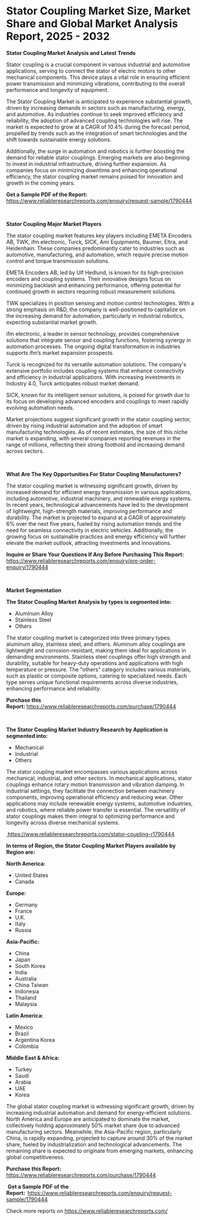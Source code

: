 <p><h1>Stator Coupling Market Size, Market Share and Global Market Analysis Report, 2025 - 2032</h1></p><p><strong>Stator Coupling Market Analysis and Latest Trends</strong></p>
<p><p>Stator coupling is a crucial component in various industrial and automotive applications, serving to connect the stator of electric motors to other mechanical components. This device plays a vital role in ensuring efficient power transmission and minimizing vibrations, contributing to the overall performance and longevity of equipment. </p><p>The Stator Coupling Market is anticipated to experience substantial growth, driven by increasing demands in sectors such as manufacturing, energy, and automotive. As industries continue to seek improved efficiency and reliability, the adoption of advanced coupling technologies will rise. The market is expected to grow at a CAGR of 10.4% during the forecast period, propelled by trends such as the integration of smart technologies and the shift towards sustainable energy solutions. </p><p>Additionally, the surge in automation and robotics is further boosting the demand for reliable stator couplings. Emerging markets are also beginning to invest in industrial infrastructure, driving further expansion. As companies focus on minimizing downtime and enhancing operational efficiency, the stator coupling market remains poised for innovation and growth in the coming years.</p></p>
<p><strong>Get a Sample PDF of the Report:&nbsp;</strong> <a href="https://www.reliableresearchreports.com/enquiry/request-sample/1790444?utm_campaign=3353&utm_medium=2&utm_source=Github&utm_content=ia&utm_term=10042025&utm_id=stator-coupling">https://www.reliableresearchreports.com/enquiry/request-sample/1790444</a></p>
<p>&nbsp;</p>
<p><strong>Stator Coupling Major Market Players</strong></p>
<p><p>The stator coupling market features key players including EMETA Encoders AB, TWK, ifm electronic, Turck, SICK, Ami Equipments, Baumer, Eltra, and Heidenhain. These companies predominantly cater to industries such as automotive, manufacturing, and automation, which require precise motion control and torque transmission solutions.</p><p>EMETA Encoders AB, led by Ulf Hedlund, is known for its high-precision encoders and coupling systems. Their innovative designs focus on minimizing backlash and enhancing performance, offering potential for continued growth in sectors requiring robust measurement solutions.</p><p>TWK specializes in position sensing and motion control technologies. With a strong emphasis on R&D, the company is well-positioned to capitalize on the increasing demand for automation, particularly in industrial robotics, expecting substantial market growth.</p><p>ifm electronic, a leader in sensor technology, provides comprehensive solutions that integrate sensor and coupling functions, fostering synergy in automation processes. The ongoing digital transformation in industries supports ifm’s market expansion prospects.</p><p>Turck is recognized for its versatile automation solutions. The company's extensive portfolio includes coupling systems that enhance connectivity and efficiency in industrial applications. With increasing investments in Industry 4.0, Turck anticipates robust market demand.</p><p>SICK, known for its intelligent sensor solutions, is poised for growth due to its focus on developing advanced encoders and couplings to meet rapidly evolving automation needs.</p><p>Market projections suggest significant growth in the stator coupling sector, driven by rising industrial automation and the adoption of smart manufacturing technologies. As of recent estimates, the size of this niche market is expanding, with several companies reporting revenues in the range of millions, reflecting their strong foothold and increasing demand across sectors.</p></p>
<p>&nbsp;</p>
<p><strong>What Are The Key Opportunities For Stator Coupling Manufacturers?</strong></p>
<p><p>The stator coupling market is witnessing significant growth, driven by increased demand for efficient energy transmission in various applications, including automotive, industrial machinery, and renewable energy systems. In recent years, technological advancements have led to the development of lightweight, high-strength materials, improving performance and durability. The market is projected to expand at a CAGR of approximately 6% over the next five years, fueled by rising automation trends and the need for seamless connectivity in electric vehicles. Additionally, the growing focus on sustainable practices and energy efficiency will further elevate the market outlook, attracting investments and innovations.</p></p>
<p><strong>Inquire or Share Your Questions If Any Before Purchasing This Report:</strong> <a href="https://www.reliableresearchreports.com/enquiry/pre-order-enquiry/1790444?utm_campaign=3353&utm_medium=2&utm_source=Github&utm_content=ia&utm_term=10042025&utm_id=stator-coupling">https://www.reliableresearchreports.com/enquiry/pre-order-enquiry/1790444</a></p>
<p>&nbsp;</p>
<p><strong>Market Segmentation</strong></p>
<p><strong>The Stator Coupling Market Analysis by types is segmented into:</strong></p>
<p><ul><li>Aluminum Alloy</li><li>Stainless Steel</li><li>Others</li></ul></p>
<p><p>The stator coupling market is categorized into three primary types: aluminum alloy, stainless steel, and others. Aluminum alloy couplings are lightweight and corrosion-resistant, making them ideal for applications in demanding environments. Stainless steel couplings offer high strength and durability, suitable for heavy-duty operations and applications with high temperature or pressure. The "others" category includes various materials, such as plastic or composite options, catering to specialized needs. Each type serves unique functional requirements across diverse industries, enhancing performance and reliability.</p></p>
<p><strong>Purchase this Report:&nbsp;</strong><a href="https://www.reliableresearchreports.com/purchase/1790444?utm_campaign=3353&utm_medium=2&utm_source=Github&utm_content=ia&utm_term=10042025&utm_id=stator-coupling">https://www.reliableresearchreports.com/purchase/1790444</a></p>
<p>&nbsp;</p>
<p><strong>The Stator Coupling Market Industry Research by Application is segmented into:</strong></p>
<p><ul><li>Mechanical</li><li>Industrial</li><li>Others</li></ul></p>
<p><p>The stator coupling market encompasses various applications across mechanical, industrial, and other sectors. In mechanical applications, stator couplings enhance rotary motion transmission and vibration damping. In industrial settings, they facilitate the connection between machinery components, improving operational efficiency and reducing wear. Other applications may include renewable energy systems, automotive industries, and robotics, where reliable power transfer is essential. The versatility of stator couplings makes them integral to optimizing performance and longevity across diverse mechanical systems.</p></p>
<p><a href="https://www.reliableresearchreports.com/stator-coupling-r1790444?utm_campaign=3353&utm_medium=2&utm_source=Github&utm_content=ia&utm_term=10042025&utm_id=stator-coupling">&nbsp;https://www.reliableresearchreports.com/stator-coupling-r1790444</a></p>
<p><strong>In terms of Region, the Stator Coupling Market Players available by Region are:</strong></p>
<p>
    <p> <strong> North America: </strong>
        <ul>
            <li>United States</li>
            <li>Canada</li>
        </ul>
        </p> 
    <p> <strong> Europe: </strong>
        <ul>
            <li>Germany</li>
            <li>France</li>
            <li>U.K.</li>
            <li>Italy</li>
            <li>Russia</li>
        </ul>
        </p> 
    <p> <strong> Asia-Pacific: </strong>
        <ul>
            <li>China</li>
            <li>Japan</li>
            <li>South Korea</li>
            <li>India</li>
            <li>Australia</li>
            <li>China Taiwan</li>
            <li>Indonesia</li>
            <li>Thailand</li>
            <li>Malaysia</li>
        </ul>
        </p> 
    <p> <strong> Latin America: </strong>
        <ul>
            <li>Mexico</li>
            <li>Brazil</li>
            <li>Argentina Korea</li>
            <li>Colombia</li>
        </ul>
        </p> 
    <p> <strong> Middle East & Africa: </strong>
        <ul>
            <li>Turkey</li>
            <li>Saudi</li>
            <li>Arabia</li>
            <li>UAE</li>
            <li>Korea</li>
        </ul>
    </p>
    </p>
<p><p>The global stator coupling market is witnessing significant growth, driven by increasing industrial automation and demand for energy-efficient solutions. North America and Europe are anticipated to dominate the market, collectively holding approximately 50% market share due to advanced manufacturing sectors. Meanwhile, the Asia-Pacific region, particularly China, is rapidly expanding, projected to capture around 30% of the market share, fueled by industrialization and technological advancements. The remaining share is expected to originate from emerging markets, enhancing global competitiveness.</p></p>
<p><strong>Purchase this Report: </strong><a href="https://www.reliableresearchreports.com/purchase/1790444?utm_campaign=3353&utm_medium=2&utm_source=Github&utm_content=ia&utm_term=10042025&utm_id=stator-coupling">https://www.reliableresearchreports.com/purchase/1790444</a></p>
<p>&nbsp;<strong>Get a Sample PDF of the Report:&nbsp;&nbsp;</strong><a href="https://www.reliableresearchreports.com/enquiry/request-sample/1790444?utm_campaign=3353&utm_medium=2&utm_source=Github&utm_content=ia&utm_term=10042025&utm_id=stator-coupling">https://www.reliableresearchreports.com/enquiry/request-sample/1790444</a></p>
<p><strong></strong></p>
<p>Check more reports on <a href="https://www.reliableresearchreports.com/?utm_campaign=3353&utm_medium=2&utm_source=Github&utm_content=ia&utm_term=10042025&utm_id=stator-coupling">https://www.reliableresearchreports.com/</a></p>
